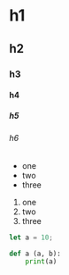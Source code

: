 # h1

## h2

### h3

#### h4

##### h5

###### h6

- one
- two
- three

1. one
1. two
1. three

```javascript
let a = 10;
```

```python
def a (a, b):
    print(a)
```
